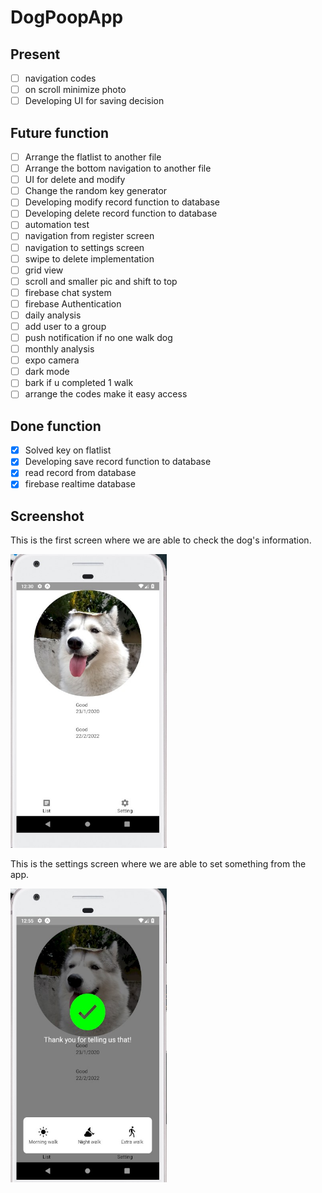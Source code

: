 # DogPoopApp

## Present
- [ ] navigation codes<br>
- [ ] on scroll minimize photo<br>
- [ ] Developing UI for saving decision<br>

## Future function
- [ ] Arrange the flatlist to another file<br>
- [ ] Arrange the bottom navigation to another file<br>
- [ ] UI for delete and modify<br>
- [ ] Change the random key generator<br>
- [ ] Developing modify record function to database<br>
- [ ] Developing delete record function to database<br>
- [ ] automation test<br>
- [ ] navigation from register screen<br>
- [ ] navigation to settings screen<br>
- [ ] swipe to delete implementation<br>
- [ ] grid view<br>
- [ ] scroll and smaller pic and shift to top
- [ ] firebase chat system<br>
- [ ] firebase Authentication<br>
- [ ] daily analysis<br>
- [ ] add user to a group<br>
- [ ] push notification if no one walk dog<br>
- [ ] monthly analysis<br>
- [ ] expo camera<br>
- [ ] dark mode<br>
- [ ] bark if u completed 1 walk<br>
- [ ] arrange the codes make it easy access<br>

## Done function
- [x] Solved key on flatlist
- [x] Developing save record function to database<br>
- [x] read record from database<br>
- [x] firebase realtime database<br>

## Screenshot
<p>This is the first screen where we are able to check the dog's information.</p>
<p align="left">
<img src="./assets/images/ss1.jpg" width="250" height="470">
</p>

<p>This is the settings screen where we are able to set something from the app.</p>
<p align="left">
<img src="./assets/images/ss2.jpg" width="250" height="470">
</p>

